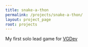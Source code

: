 ```yaml
---
title: snake-a-thon
permalink: /projects/snake-a-thon/
layout: project_page
root: projects
---
```

My first solo lead game for [VGDev](http://vgdev.com)